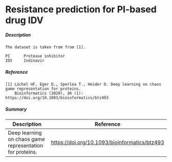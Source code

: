 # Resistance prediction for PI-based drug IDV

##### Description

    The dataset is taken from from [1]. 
    
    PI      Protease inhibitor
    IDV     Indinavir

##### Reference

    [1] Löchel HF, Eger D., Sperlea T., Heider D. Deep learning on chaos game representation for proteins.
        Bioinformatics (2020), 36 (1): https://doi.org/10.1093/bioinformatics/btz493
             
##### Summary
 
| Description                                              | Reference                                     |
|----------------------------------------------------------|-----------------------------------------------|
| Deep learning on chaos game representation for proteins. | https://doi.org/10.1093/bioinformatics/btz493 |

   